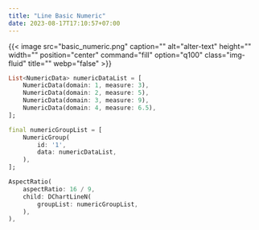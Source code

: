 ```yaml
---
title: "Line Basic Numeric"
date: 2023-08-17T17:10:57+07:00
---
```


{{< image src="basic_numeric.png" caption="" alt="alter-text" height="" width="" position="center" command="fill" option="q100" class="img-fluid" title=""  webp="false" >}}

```dart
List<NumericData> numericDataList = [
    NumericData(domain: 1, measure: 3),
    NumericData(domain: 2, measure: 5),
    NumericData(domain: 3, measure: 9),
    NumericData(domain: 4, measure: 6.5),
];

final numericGroupList = [
    NumericGroup(
        id: '1',
        data: numericDataList,
    ),
];

AspectRatio(
    aspectRatio: 16 / 9,
    child: DChartLineN(
        groupList: numericGroupList,
    ),
),
```

<br>

